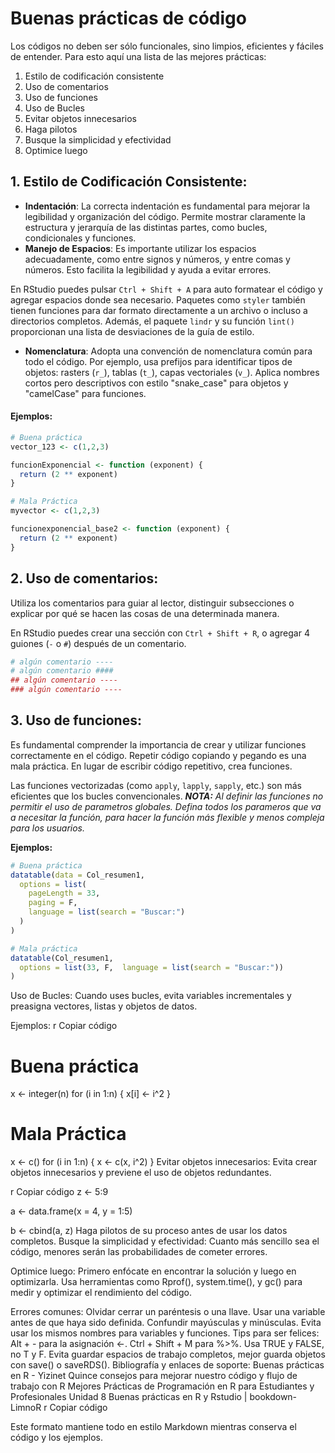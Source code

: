 # Buenas prácticas de código
Los códigos no deben ser sólo funcionales, sino limpios, eficientes y fáciles de entender. Para esto aquí una lista de las mejores prácticas: 

1. Estilo de codificación consistente
2. Uso de comentarios
3. Uso de funciones
4. Uso de Bucles
5. Evitar objetos innecesarios
6. Haga pilotos
7. Busque la simplicidad y efectividad
8. Optimice luego

## 1. Estilo de Codificación Consistente:

- **Indentación**: La correcta indentación es fundamental para mejorar la legibilidad y organización del código. Permite mostrar claramente la estructura y jerarquía de las distintas partes, como bucles, condicionales y funciones.
- **Manejo de Espacios**: Es importante utilizar los espacios adecuadamente, como entre signos y números, y entre comas y números. Esto facilita la legibilidad y ayuda a evitar errores.

En RStudio puedes pulsar `Ctrl + Shift + A` para auto formatear el código y agregar espacios donde sea necesario. Paquetes como `styler` también tienen funciones para dar formato directamente a un archivo o incluso a directorios completos. Además, el paquete `lindr` y su función `lint()` proporcionan una lista de desviaciones de la guía de estilo.

- **Nomenclatura**: Adopta una convención de nomenclatura común para todo el código. Por ejemplo, usa prefijos para identificar tipos de objetos: rasters (`r_`), tablas (`t_`), capas vectoriales (`v_`). Aplica nombres cortos pero descriptivos con estilo "snake_case" para objetos y "camelCase" para funciones.

#### Ejemplos:

```r
# Buena práctica
vector_123 <- c(1,2,3)

funcionExponencial <- function (exponent) {
  return (2 ** exponent)
}

# Mala Práctica
myvector <- c(1,2,3)

funcionexponencial_base2 <- function (exponent) {
  return (2 ** exponent)
}
```
## 2. Uso de comentarios:
Utiliza los comentarios para guiar al lector, distinguir subsecciones o explicar por qué se hacen las cosas de una determinada manera.

En RStudio puedes crear una sección con `Ctrl + Shift + R`, o agregar 4 guiones (`-` o `#`) después de un comentario.

```r
# algún comentario ----
# algún comentario ####
## algún comentario ----
### algún comentario ----
```

## 3. Uso de funciones:
Es fundamental comprender la importancia de crear y utilizar funciones correctamente en el código. Repetir código copiando y pegando es una mala práctica. En lugar de escribir código repetitivo, crea funciones.

Las funciones vectorizadas (como `apply`, `lapply`, `sapply`, etc.) son más eficientes que los bucles convencionales.
***NOTA:*** *Al definir las funciones no permitir el uso de parametros globales. Defina todos los parameros que va a necesitar la función, para hacer la función más flexible y menos compleja para los usuarios.*

**Ejemplos:**
```r
# Buena práctica
datatable(data = Col_resumen1,
  options = list(
    pageLength = 33,
    paging = F,
    language = list(search = "Buscar:")
  )
)

# Mala práctica
datatable(Col_resumen1,
  options = list(33, F,  language = list(search = "Buscar:"))
)

```

Uso de Bucles:
Cuando uses bucles, evita variables incrementales y preasigna vectores, listas y objetos de datos.

Ejemplos:
r
Copiar código
# Buena práctica
x <- integer(n)
for (i in 1:n) {
    x[i] <- i^2
}

# Mala Práctica
x <- c() 
for (i in 1:n) {
    x <- c(x, i^2)
}
Evitar objetos innecesarios:
Evita crear objetos innecesarios y previene el uso de objetos redundantes.

r
Copiar código
z <- 5:9

a <- data.frame(x = 4, y = 1:5)

b <- cbind(a, z)
Haga pilotos de su proceso antes de usar los datos completos.
Busque la simplicidad y efectividad:
Cuanto más sencillo sea el código, menores serán las probabilidades de cometer errores.

Optimice luego:
Primero enfócate en encontrar la solución y luego en optimizarla. Usa herramientas como Rprof(), system.time(), y gc() para medir y optimizar el rendimiento del código.

Errores comunes:
Olvidar cerrar un paréntesis o una llave.
Usar una variable antes de que haya sido definida.
Confundir mayúsculas y minúsculas.
Evita usar los mismos nombres para variables y funciones.
Tips para ser felices:
Alt + - para la asignación <-.
Ctrl + Shift + M para %>%.
Usa TRUE y FALSE, no T y F.
Evita guardar espacios de trabajo completos, mejor guarda objetos con save() o saveRDS().
Bibliografía y enlaces de soporte:
Buenas prácticas en R - Yizinet
Quince consejos para mejorar nuestro código y flujo de trabajo con R
Mejores Prácticas de Programación en R para Estudiantes y Profesionales
Unidad 8 Buenas prácticas en R y Rstudio | bookdown-LimnoR
r
Copiar código

Este formato mantiene todo en estilo Markdown mientras conserva el código y los ejemplos.





